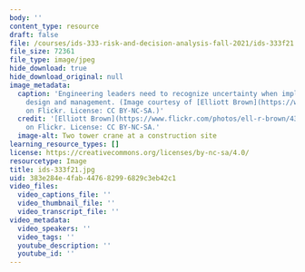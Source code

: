 ```yaml
---
body: ''
content_type: resource
draft: false
file: /courses/ids-333-risk-and-decision-analysis-fall-2021/ids-333f21.jpg
file_size: 72361
file_type: image/jpeg
hide_download: true
hide_download_original: null
image_metadata:
  caption: 'Engineering leaders need to recognize uncertainty when implementing system
    design and management. (Image courtesy of [Elliott Brown](https://www.flickr.com/photos/ell-r-brown/43442374051/)
    on Flickr. License: CC BY-NC-SA.)'
  credit: '[Elliott Brown](https://www.flickr.com/photos/ell-r-brown/43442374051/)
    on Flickr. License: CC BY-NC-SA.'
  image-alt: Two tower crane at a construction site
learning_resource_types: []
license: https://creativecommons.org/licenses/by-nc-sa/4.0/
resourcetype: Image
title: ids-333f21.jpg
uid: 383e284e-4fab-4476-8299-6829c3eb42c1
video_files:
  video_captions_file: ''
  video_thumbnail_file: ''
  video_transcript_file: ''
video_metadata:
  video_speakers: ''
  video_tags: ''
  youtube_description: ''
  youtube_id: ''
---
```

